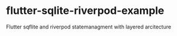 # flutter-sqlite-riverpod-example
 Flutter sqflite and riverpod statemanagment with layered arcitecture
